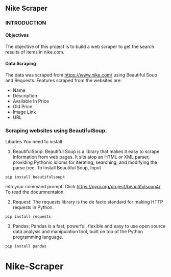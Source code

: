 ## Nike Scraper


### INTRODUCTION
#### Objectives
The objective of this project is to build a web scraper to get the search results of items in nike.com.
#### Data Scraping
The data was scraped from https://www.nike.com/ using Beautiful Soup and Requests. Features scraped from the websites are:

- Name
- Description
- Available In	Price
- Old Price
- Image Link
- URL


### Scraping websites using BeautifulSoup.
Libaries You need to install
1. BeautifulSoup: Beautiful Soup is a library that makes it easy to scrape information from web pages. It sits atop an HTML or XML parser, providing Pythonic idioms for iterating, searching, and modifying the parse tree. 
To install Beautiful Soup, Input

`pip install beautifulsoup4`

into your command prompt. Click https://pypi.org/project/beautifulsoup4/ To read the documnentaion.

2. Request: The requests library is the de facto standard for making HTTP requests in Python.

 `pip install requests`

3. Pandas: Pandas is a fast, powerful, flexible and easy to use open source data analysis and manipulation tool, built on top of the Python programming language.

`pip install pandas`
# Nike-Scraper

